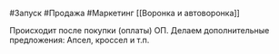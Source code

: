 #Запуск #Продажа #Маркетинг 
[[Воронка и автоворонка]]

Происходит после покупки (оплаты) ОП.
Делаем дополнительные предложения:
Апсел, кроссел и т.п. 
